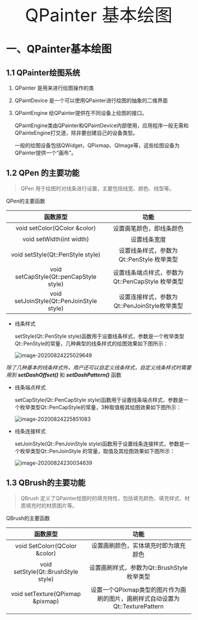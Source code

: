 <center><font size=50>QPainter 基本绘图</font></center>

# 一、QPainter基本绘图

## 1.1 QPainter绘图系统

1. QPainter 是用来进行绘图操作的类

2. QPaintDevice 是一个可以使用QPainter进行绘图的抽象的二维界面

3. QPaintEngine 给QPainter提供在不同设备上绘图的接口。

   QPaintEngine类由QPainter和QPaintDevice内部使用，应用程序一般无需和QPainteEngine打交道，除非要创建自己的设备类型。

   一般的绘图设备包括QWidget，QPixmap、QImage等，这些绘图设备为QPainter提供一个“画布”。

   

## 1.2 QPen 的主要功能

> QPen 用于绘图时对线条进行设置，主要包括线宽、颜色、线型等。

QPen的主要函数

|                 函数原型                  |                       功能                       |
| :---------------------------------------: | :----------------------------------------------: |
|       void setColor(QColor &color)        |             设置画笔颜色，即线条颜色             |
|         void setWidth(int width)          |                   设置线条宽度                   |
|     void setStyle(Qt::PenStyle style)     |    设置线条样式，参数为Qt::PenStyle 枚举类型     |
|  void setCapStyle(Qt::penCapStyle style)  | 设置线条端点样式，参数为Qt::PenCapStyle 枚举类型 |
| void setJoinStyle(Qt::PenJoinStyle style) |   设置连接样式，参数为Qt::PenJoinStyle枚举类型   |

- 线条样式

  setStyle(Qt::PenStyle style)函数用于设置线条样式，参数是一个枚举类型Qt::PenStyle的常量，几种典型的线条样式的绘图效果如下图所示：

  ![image-20200824225029649](https://gitee.com/guozeping/blogimage/raw/master/image-20200824225029649.png)

*除了几种基本的线条样式外，用户还可以自定义线条样式，自定义线条样式时需要用到  **setDashOffset()*** 和 ***setDashPattern()*** 函数 

- 线条端点样式

  setCapStyle(Qt::PenCapStyle style)函数用于设置线条端点样式，参数是一个枚举类型Qt::PenCapStyle的常量，3种取值极其绘图效果如下图所示：

  ![image-20200824225851083](https://gitee.com/guozeping/blogimage/raw/master/image-20200824225851083.png)

- 线条连接样式

  setJoinStyle(Qt::PenJoinStyle style)函数用于设置线条连接样式，参数是一个枚举类型Qt::PenJoinStyle 的常量，取值及其绘图效果如下图所示：

  ![image-20200824230034639](https://gitee.com/guozeping/blogimage/raw/master/image-20200824230034639.png)

## 1.3 QBrush的主要功能

> QBrush 定义了QPainter绘图时的填充特性，包括填充颜色、填充样式、材质填充时的材质图片等。

QBrush的主要函数

|              函数原型               |                             功能                             |
| :---------------------------------: | :----------------------------------------------------------: |
|   void  SetColorr(QColor &color)    |             设置画刷颜色，实体填充时即为填充颜色             |
| void setStyle(Qt::BrushStyle style) |          设置画刷样式，参数为Qt::BrushStyle枚举类型          |
|  void  setTexture(QPixmap &pixmap)  | 设置一个QPixmap类型的图片作为画刷的图片，画刷样式自动设置为Qt::TexturePattern |
|                                     |                                                              |

